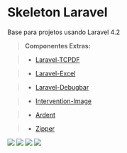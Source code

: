 Skeleton Laravel
================

Base para projetos usando Laravel 4.2

> **Componentes Extras:**

> - [Laravel-TCPDF](https://github.com/maxxscho/laravel-tcpdf) 

> - [Laravel-Excel](https://github.com/Maatwebsite/Laravel-Excel)

> - [Laravel-Debugbar](https://github.com/barryvdh/laravel-debugbar)

> - [Intervention-Image](https://github.com/Intervention/image)

> - [Ardent](https://github.com/laravelbook/ardent)

> - [Zipper](https://github.com/Chumper/Zipper)

[![](http://i.imgur.com/lssXr4P.png)](http://laravel.com/)
[![](http://i.imgur.com/7sAvt4f.png)](https://angularjs.org/)
[![](http://i.imgur.com/EBl9zIZ.png)](http://bower.io/)
[![](http://i.imgur.com/KoAGSGA.jpg)](http://getbootstrap.com/)
